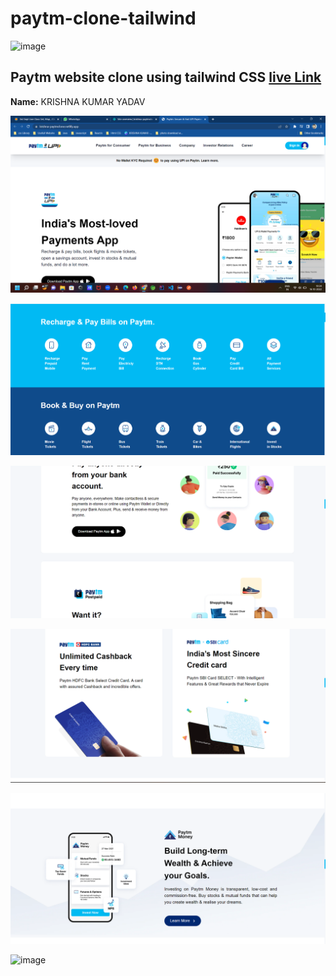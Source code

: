 # paytm-clone-tailwind
![image](https://img.shields.io/badge/tailwind-paytm-blue)


## Paytm website clone using tailwind CSS  [live Link](https://krishna-paytmclone.netlify.app/)

**Name:** KRISHNA KUMAR YADAV




![image](https://github.com/Krishna12345825/paytm-clone-tailwind/blob/main/images/img.png)


![image](https://github.com/Krishna12345825/paytm-clone-tailwind/blob/main/images/img2.png)

![image](https://github.com/Krishna12345825/paytm-clone-tailwind/blob/main/images/img3.png)

![image](https://github.com/Krishna12345825/paytm-clone-tailwind/blob/main/images/img4.png)

![image](https://github.com/Krishna12345825/paytm-clone-tailwind/blob/main/images/img5.png)

![image]()
